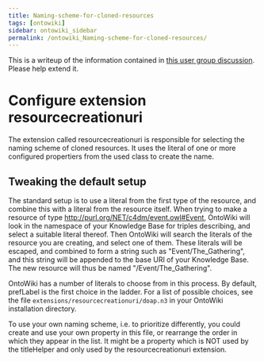 ```yaml
---
title: Naming-scheme-for-cloned-resources
tags: [ontowiki]
sidebar: ontowiki_sidebar
permalink: /ontowiki_Naming-scheme-for-cloned-resources/
---
```

This is a writeup of the information contained in [this user group discussion](https://groups.google.com/forum/?hl=no&fromgroups=#!topic/ontowiki-user/BCssISSQoNk). Please help extend it.

# Configure extension resourcecreationuri

The extension called resourcecreationuri is responsible for selecting the naming scheme of cloned resources. It uses the literal of one or more configured propertiers from the used class to create the name.

## Tweaking the default setup 

The standard setup is to use a literal from the first type of the resource, and combine this with a literal from the resource itself. When trying to make a resource of type http://purl.org/NET/c4dm/event.owl#Event, OntoWiki will look in the namespace of your Knowledge Base for triples describing, and select a suitable literal thereof. Then OntoWiki will search the literals of the resource you are creating, and select one of them. These literals will be escaped, and combined to form a string such as "Event/The_Gathering", and this string will be appended to the base URI of your Knowledge Base. The new resource will thus be named "<name of knowledgebase>/Event/The_Gathering".

OntoWiki has a number of literals to choose from in this process. By default, prefLabel is the first choice in the ladder. For a list of possible choices, see the file ```extensions/resourcecreationuri/doap.n3``` in your OntoWiki installation directory.

To use your own naming scheme, i.e. to prioritize differently, you could create and use your own property in this file, or rearrange the order in which they appear in the list. It might be a property which is NOT used by the titleHelper and only used by the resourcecreationuri extension.
